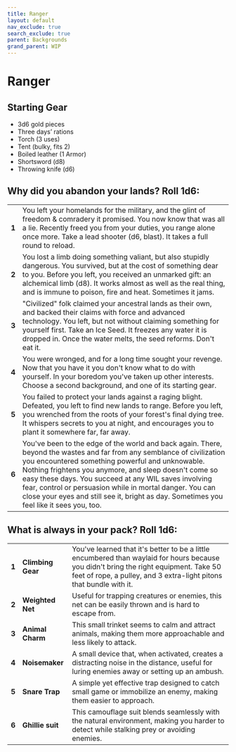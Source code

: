 ```yaml
---
title: Ranger
layout: default
nav_exclude: true
search_exclude: true
parent: Backgrounds
grand_parent: WIP
---
```


# Ranger

> 

## Starting Gear

- 3d6 gold pieces
- Three days’ rations
- Torch (3 uses)
- Tent (bulky, fits 2)
- Boiled leather (1 Armor)
- Shortsword (d8)
- Throwing knife (d6)

## Why did you abandon your lands? Roll 1d6:

|       |                                                              |
| ----- | ------------------------------------------------------------ |
| **1** | You left your homelands for the military, and the glint of freedom & comradery it promised. You now know that was all a lie. Recently freed you from your duties, you range alone once more. Take a lead shooter (d6, blast). It takes a full round to reload. |
| **2** | You lost a limb doing something valiant, but also stupidly dangerous. You survived, but at the cost of something dear to you. Before you left, you received an unmarked gift: an alchemical limb (d8). It works almost as well as the real thing, and is immune to poison, fire and heat. Sometimes it jams. |
| **3** | "Civilized" folk claimed your ancestral lands as their own, and backed their claims with force and advanced technology. You left, but not without claiming something for yourself first. Take an Ice Seed. It freezes any water it is dropped in. Once the water melts, the seed reforms. Don't eat it. |
| **4** | You were wronged, and for a long time sought your revenge. Now that you have it you don't know what to do with yourself. In your boredom you've taken up other interests. Choose a second background, and one of its starting gear. |
| **5** | You failed to protect your lands against a raging blight. Defeated, you left to find new lands to range. Before you left, you wrenched from the roots of your forest's final dying tree. It whispers secrets to you at night, and encourages you to plant it somewhere far, far away. |
| **6** | You've been to the edge of the world and back again. There, beyond the wastes and far from any semblance of civilization you encountered something powerful and unknowable. Nothing frightens you anymore, and sleep doesn't come so easy these days. You succeed at any WIL saves involving fear, control or persuasion while in mortal danger. You can close your eyes and still see it, bright as day. Sometimes you feel like it sees you, too. |

## What is always in your pack? Roll 1d6:

|      |                   |                                                              |
| ---- | ----------------- | ------------------------------------------------------------ |
| **1** | **Climbing Gear** | You've learned that it's better to be a little encumbered than waylaid for hours because you didn't bring the right equipment. Take 50 feet of rope, a pulley, and 3 extra-light pitons that bundle with it. |
| **2** | **Weighted Net**  | Useful for trapping creatures or enemies, this net can be easily thrown and is hard to escape from. |
| **3** | **Animal Charm** | This small trinket seems to calm and attract animals, making them more approachable and less likely to attack. |
| **4** | **Noisemaker** | A small device that, when activated, creates a distracting noise in the distance, useful for luring enemies away or setting up an ambush. |
| **5** | **Snare Trap**| A simple yet effective trap designed to catch small game or immobilize an enemy, making them easier to approach. |
| **6** | **Ghillie suit** | This camouflage suit blends seamlessly with the natural environment, making you harder to detect while stalking prey or avoiding enemies. |